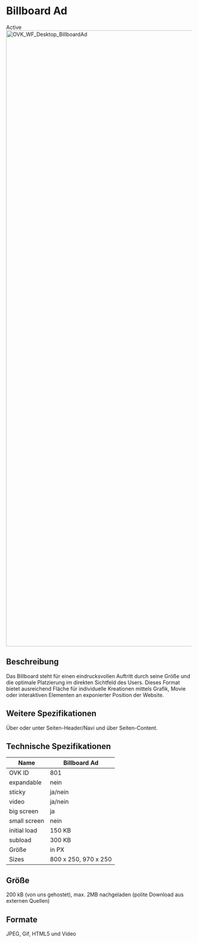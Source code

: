 # Billboard Ad
<span class="badge badge--success">Active</span>
<img width="2500" height="1667" alt="OVK_WF_Desktop_BillboardAd" src="https://github.com/user-attachments/assets/2edd3fef-1491-4eec-a37d-2b571cb87b8c" />


## Beschreibung
Das Billboard steht für einen eindrucksvollen Auftritt durch seine Größe und die optimale Platzierung im direkten Sichtfeld des Users. Dieses Format bietet ausreichend Fläche für individuelle Kreationen mittels Grafik, Movie oder interaktiven Elementen an exponierter Position der Website.

## Weitere Spezifikationen
Über oder unter Seiten-Header/Navi und über Seiten-Content.

## Technische Spezifikationen

| Name           | Billboard Ad |
|----------------|--------------|
| OVK ID         | 801          |
| expandable     | nein         |
| sticky         | ja/nein      |
| video          | ja/nein      |
| big screen     | ja           |
| small screen   | nein         |
| initial load   | 150 KB       |
| subload        | 300 KB       |
| Größe          | in PX        |
| Sizes      | 800 x 250, 970 x 250        |


## Größe
200 kB (von uns gehostet), max. 2MB nachgeladen (polite Download aus externen Quellen)

## Formate
JPEG, Gif, HTML5 und Video
